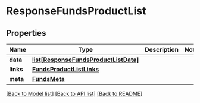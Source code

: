# ResponseFundsProductList

## Properties
Name | Type | Description | Notes
------------ | ------------- | ------------- | -------------
**data** | [**list[ResponseFundsProductListData]**](ResponseFundsProductListData.md) |  | 
**links** | [**FundsProductListLinks**](FundsProductListLinks.md) |  | 
**meta** | [**FundsMeta**](FundsMeta.md) |  | 

[[Back to Model list]](../README.md#documentation-for-models) [[Back to API list]](../README.md#documentation-for-api-endpoints) [[Back to README]](../README.md)

